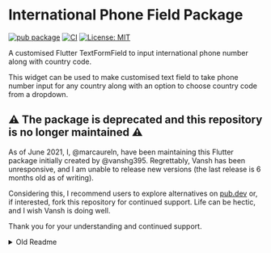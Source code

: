# International Phone Field Package

[![pub package](https://img.shields.io/pub/v/intl_phone_field.svg)](https://pub.dev/packages/intl_phone_field)
[![CI](https://github.com/vanshg395/intl_phone_field/actions/workflows/ci.yml/badge.svg?branch=master)](https://github.com/vanshg395/intl_phone_field/actions/workflows/ci.yml)
[![License: MIT](https://img.shields.io/badge/License-MIT-yellow.svg)](https://opensource.org/licenses/MIT)

A customised Flutter TextFormField to input international phone number along with country code.

This widget can be used to make customised text field to take phone number input for any country along with an option to choose country code from a dropdown.

## ⚠️ The package is deprecated and this repository is no longer maintained ⚠️

As of June 2021, I, @marcaureln, have been maintaining this Flutter package initially created by @vanshg395. Regrettably, Vansh has been unresponsive, and I am unable to release new versions (the last release is 6 months old as of writing).

Considering this, I recommend users to explore alternatives on [pub.dev](https://pub.dev/) or, if interested, fork this repository for continued support. Life can be hectic, and I wish Vansh is doing well.

Thank you for your understanding and continued support.

<details>
  <summary>Old Readme</summary>

## Screenshots

<img src="https://github.com/vanshg395/intl_phone_field/blob/master/1.png?raw=true" height="500px"> <img src="https://github.com/vanshg395/intl_phone_field/blob/master/2.png?raw=true" height="500px"> <img src="https://github.com/vanshg395/intl_phone_field/blob/master/3.png?raw=true" height="500px">

## Installing

To use this package:

Run this command:

```yaml
flutter pub add intl_phone_field
```

Or, add the following to your `pubspec.yaml` file:

```yaml
dependencies:
  intl_phone_field: ^<latest_version>
```

Sometimes you may want to use the latest version of the package, instead of a published version. To do that, use the `git` syntax:

```yaml
dependencies:
  intl_phone_field:
    git:
      url: git://github.com/vanshg395/intl_phone_field.git
      ref: master
```

## How to Use

Simply create a `IntlPhoneField` widget, and pass the required params:

```dart
IntlPhoneField(
    decoration: InputDecoration(
        labelText: 'Phone Number',
        border: OutlineInputBorder(
            borderSide: BorderSide(),
        ),
    ),
    initialCountryCode: 'IN',
    onChanged: (phone) {
        print(phone.completeNumber);
    },
)
```

Use `initialCountryCode` to set an initial Country Code.

## Contributing

Pull requests are welcome. For major changes, please open an issue first to discuss what you would like to change.

Please make sure to update tests as appropriate.

Comment on Issue or Pull Request, asking @all-contributors to add a contributor:

```shell
@all-contributors please add @<username> for <contributions>
```

**\<contributions>**: See the [Emoji Key (Contribution Types Reference)](https://allcontributors.org/docs/en/emoji-key) for a list of valid contribution types.

## Maintainers

- [Vansh Goel](https://github.com/vanshg395/)
- [Alex N'Guessan](https://github.com/marcaureln/)

## Contributors

<!-- ALL-CONTRIBUTORS-LIST:START - Do not remove or modify this section -->
<!-- prettier-ignore-start -->
<!-- markdownlint-disable -->
<table>
  <tbody>
    <tr>
      <td align="center" valign="top" width="14.28%"><a href="http://vansh.codes"><img src="https://avatars.githubusercontent.com/u/34906419?v=4?s=100" width="100px;" alt="Vansh Goel"/><br /><sub><b>Vansh Goel</b></sub></a><br /><a href="https://github.com/vanshg395/intl_phone_field/commits?author=vanshg395" title="Code">💻</a></td>
      <td align="center" valign="top" width="14.28%"><a href="https://twitter.com/Kunodayo_oboete"><img src="https://avatars.githubusercontent.com/u/23455702?v=4?s=100" width="100px;" alt="KNO3"/><br /><sub><b>KNO3</b></sub></a><br /><a href="https://github.com/vanshg395/intl_phone_field/commits?author=kno3a87" title="Code">💻</a></td>
      <td align="center" valign="top" width="14.28%"><a href="http://www.techarge.co.uk"><img src="https://avatars.githubusercontent.com/u/850493?v=4?s=100" width="100px;" alt="Ling Li"/><br /><sub><b>Ling Li</b></sub></a><br /><a href="https://github.com/vanshg395/intl_phone_field/commits?author=lingster" title="Code">💻</a></td>
      <td align="center" valign="top" width="14.28%"><a href="http://linkedin.com/in/anggaraputrapratama"><img src="https://avatars.githubusercontent.com/u/75307272?v=4?s=100" width="100px;" alt="Anggara Putra Pratama"/><br /><sub><b>Anggara Putra Pratama</b></sub></a><br /><a href="https://github.com/vanshg395/intl_phone_field/commits?author=anggaraputrapratama" title="Code">💻</a></td>
      <td align="center" valign="top" width="14.28%"><a href="http://geewax.org"><img src="https://avatars.githubusercontent.com/u/112928?v=4?s=100" width="100px;" alt="JJ Geewax"/><br /><sub><b>JJ Geewax</b></sub></a><br /><a href="https://github.com/vanshg395/intl_phone_field/commits?author=jgeewax" title="Code">💻</a></td>
      <td align="center" valign="top" width="14.28%"><a href="https://github.com/KevalPrajapati"><img src="https://avatars.githubusercontent.com/u/63007835?v=4?s=100" width="100px;" alt="Keval Prajapati"/><br /><sub><b>Keval Prajapati</b></sub></a><br /><a href="https://github.com/vanshg395/intl_phone_field/commits?author=KevalPrajapati" title="Code">💻</a></td>
      <td align="center" valign="top" width="14.28%"><a href="http://www.glaunay.fr"><img src="https://avatars.githubusercontent.com/u/18292489?v=4?s=100" width="100px;" alt="Guillaume Launay"/><br /><sub><b>Guillaume Launay</b></sub></a><br /><a href="https://github.com/vanshg395/intl_phone_field/commits?author=launay12u" title="Code">💻</a></td>
    </tr>
    <tr>
      <td align="center" valign="top" width="14.28%"><a href="https://github.com/2000calories"><img src="https://avatars.githubusercontent.com/u/25191098?v=4?s=100" width="100px;" alt="hans.huang"/><br /><sub><b>hans.huang</b></sub></a><br /><a href="https://github.com/vanshg395/intl_phone_field/commits?author=2000calories" title="Code">💻</a> <a href="https://github.com/vanshg395/intl_phone_field/commits?author=2000calories" title="Documentation">📖</a></td>
      <td align="center" valign="top" width="14.28%"><a href="https://github.com/The-Redhat"><img src="https://avatars.githubusercontent.com/u/33162310?v=4?s=100" width="100px;" alt="Gregor Weber"/><br /><sub><b>Gregor Weber</b></sub></a><br /><a href="https://github.com/vanshg395/intl_phone_field/commits?author=The-Redhat" title="Code">💻</a></td>
      <td align="center" valign="top" width="14.28%"><a href="http://beacons.ai/hanyi00i"><img src="https://avatars.githubusercontent.com/u/92980326?v=4?s=100" width="100px;" alt="Ooi Han Yi"/><br /><sub><b>Ooi Han Yi</b></sub></a><br /><a href="https://github.com/vanshg395/intl_phone_field/commits?author=hanyi00i" title="Code">💻</a></td>
      <td align="center" valign="top" width="14.28%"><a href="https://www.jimmyff.co.uk"><img src="https://avatars.githubusercontent.com/u/298850?v=4?s=100" width="100px;" alt="Jimmy Forrester-Fellowes"/><br /><sub><b>Jimmy Forrester-Fellowes</b></sub></a><br /><a href="https://github.com/vanshg395/intl_phone_field/commits?author=jimmyff" title="Code">💻</a></td>
      <td align="center" valign="top" width="14.28%"><a href="https://kyawlwinsoe.netlify.app/"><img src="https://avatars.githubusercontent.com/u/51574554?v=4?s=100" width="100px;" alt="Kyaw Lwin Soe"/><br /><sub><b>Kyaw Lwin Soe</b></sub></a><br /><a href="#design-KyawLwinSoe27" title="Design">🎨</a></td>
    </tr>
  </tbody>
</table>

<!-- markdownlint-restore -->
<!-- prettier-ignore-end -->

<!-- ALL-CONTRIBUTORS-LIST:END -->

## LICENSE

This project is licensed under the MIT license. See [LICENSE](LICENSE) for more information.

</details>
